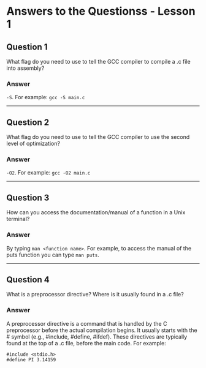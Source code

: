 # Answers to the Questionss - Lesson 1

## Question 1
What flag do you need to use to tell the GCC compiler to compile a .c file into assembly?
### Answer
```-S```. For example: ```gcc -S main.c```

---
## Question 2
What flag do you need to use to tell the GCC compiler to use the second level of optimization?
### Answer
```-O2```. For example: ```gcc -O2 main.c```

---
## Question 3
How can you access the documentation/manual of a function in a Unix terminal?
### Answer
By typing ```man <function name>```. For example, to access the manual of the puts function you can type ```man puts```.

---
## Question 4
What is a preprocessor directive? Where is it usually found in a .c file?
### Answer
A preprocessor directive is a command that is handled by the C preprocessor before the actual compilation begins. It usually starts with the # symbol (e.g., #include, #define, #ifdef).
These directives are typically found at the top of a .c file, before the main code. For example:
```
#include <stdio.h>
#define PI 3.14159
```
